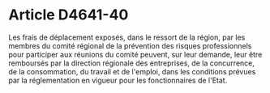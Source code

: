 # Article D4641-40

Les frais de déplacement exposés, dans le ressort de la région, par les membres du comité régional de la prévention des risques professionnels pour participer aux réunions du comité peuvent, sur leur demande, leur être remboursés par la direction régionale des entreprises, de la concurrence, de la consommation, du travail et de l'emploi, dans les conditions prévues par la réglementation en vigueur pour les fonctionnaires de l'Etat.
